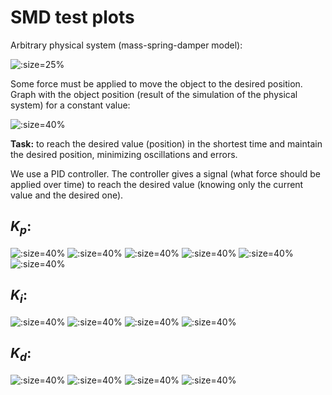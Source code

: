 # SMD test plots

Arbitrary physical system (mass-spring-damper model):

![](./img/SMD_Theory.PNG ':size=25%')

Some force must be applied to move the object to the desired position. Graph with the object position (result of the simulation of the physical system) for a constant value:

![](./img/SpringMassDamper.svg ':size=40%')

**Task:** to reach the desired value (position) in the shortest time and maintain the desired position, minimizing oscillations and errors.

We use a PID controller. The controller gives a signal (what force should be applied over time) to reach the desired value (knowing only the current value and the desired one).

## $K_p$:

![](./img/PID_0.0_0.0_0.0.svg ':size=40%')
![](./img/PID_0.5_0.0_0.0.svg ':size=40%')
![](./img/PID_1.0_0.0_0.0.svg ':size=40%')
![](./img/PID_3.0_0.0_0.0.svg ':size=40%')
![](./img/PID_5.0_0.0_0.0.svg ':size=40%')
![](./img/PID_10.0_0.0_0.0.svg ':size=40%')

## $K_i$:

![](./img/PID_5.0_0.5_0.0.svg ':size=40%')
![](./img/PID_5.0_1.0_0.0.svg ':size=40%')
![](./img/PID_5.0_3.0_0.0.svg ':size=40%')
![](./img/PID_5.0_5.0_0.0.svg ':size=40%')

## $K_d$:

![](./img/PID_5.0_3.0_0.5.svg ':size=40%')
![](./img/PID_5.0_3.0_1.0.svg ':size=40%')
![](./img/PID_5.0_3.0_3.0.svg ':size=40%')
![](./img/PID_5.0_3.0_5.0.svg ':size=40%')
